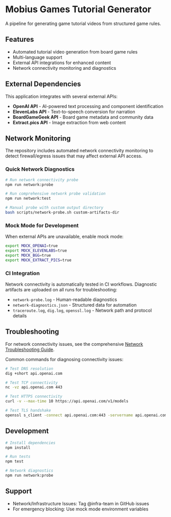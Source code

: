 # Mobius Games Tutorial Generator

A pipeline for generating game tutorial videos from structured game rules.

## Features

- Automated tutorial video generation from board game rules
- Multi-language support
- External API integrations for enhanced content
- Network connectivity monitoring and diagnostics

## External Dependencies

This application integrates with several external APIs:

- **OpenAI API** - AI-powered text processing and component identification
- **ElevenLabs API** - Text-to-speech conversion for narration
- **BoardGameGeek API** - Board game metadata and community data
- **Extract.pics API** - Image extraction from web content

## Network Monitoring

The repository includes automated network connectivity monitoring to detect firewall/egress issues that may affect external API access.

### Quick Network Diagnostics

```bash
# Run network connectivity probe
npm run network:probe

# Run comprehensive network probe validation
npm run network:test

# Manual probe with custom output directory
bash scripts/network-probe.sh custom-artifacts-dir
```

### Mock Mode for Development

When external APIs are unavailable, enable mock mode:

```bash
export MOCK_OPENAI=true
export MOCK_ELEVENLABS=true
export MOCK_BGG=true
export MOCK_EXTRACT_PICS=true
```

### CI Integration

Network connectivity is automatically tested in CI workflows. Diagnostic artifacts are uploaded on all runs for troubleshooting:

- `network-probe.log` - Human-readable diagnostics
- `network-diagnostics.json` - Structured data for automation
- `traceroute.log`, `dig.log`, `openssl.log` - Network path and protocol details

## Troubleshooting

For network connectivity issues, see the comprehensive [Network Troubleshooting Guide](docs/network-troubleshooting.md).

Common commands for diagnosing connectivity issues:

```bash
# Test DNS resolution
dig +short api.openai.com

# Test TCP connectivity
nc -vz api.openai.com 443

# Test HTTPS connectivity
curl -v --max-time 10 https://api.openai.com/v1/models

# Test TLS handshake
openssl s_client -connect api.openai.com:443 -servername api.openai.com
```

## Development

```bash
# Install dependencies
npm install

# Run tests
npm test

# Network diagnostics
npm run network:probe
```

## Support

- Network/Infrastructure Issues: Tag @infra-team in GitHub issues
- For emergency blocking: Use mock mode environment variables